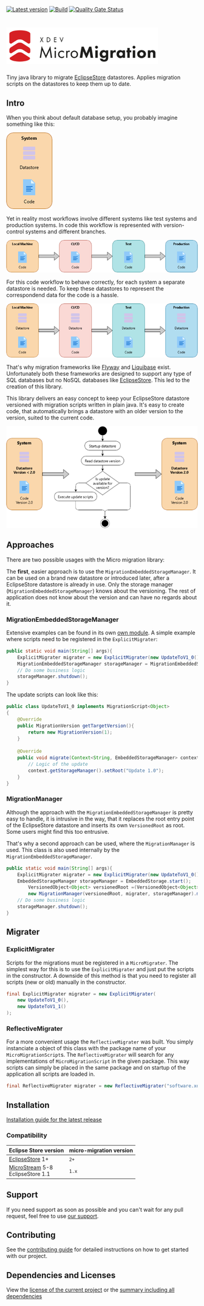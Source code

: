 [![Latest version](https://img.shields.io/maven-central/v/software.xdev/micro-migration?logo=apache%20maven)](https://mvnrepository.com/artifact/software.xdev/micro-migration)
[![Build](https://img.shields.io/github/actions/workflow/status/xdev-software/micro-migration/checkBuild.yml?branch=develop)](https://github.com/xdev-software/micro-migration/actions/workflows/checkBuild.yml?query=branch%3Adevelop)
[![Quality Gate Status](https://sonarcloud.io/api/project_badges/measure?project=xdev-software_micro-migration&metric=alert_status)](https://sonarcloud.io/dashboard?id=xdev-software_micro-migration)

# <img src="assets/Logo.png" width="400" alt="XDEV MicroMigration Logo">
Tiny java library to migrate [EclipseStore](https://github.com/eclipse-store/store) datastores. 
Applies migration scripts on the datastores to keep them up to date.

## Intro
When you think about default database setup, you probably imagine something like this:

![Imaginative system layout](./assets/MigrationSequence_1.png "Imaginative system layout")

Yet in reality most workflows involve different systems like test systems and production systems. 
In code this workflow is represented with version-control systems and different branches.

![Code workflow](./assets/MigrationSequence_2.png "Code workflow")

For this code workflow to behave correctly, for each system a separate datastore is needed.
To keep these datastores to represent the correspondend data for the code is a hassle.

![Code workflow with datastore](./assets/MigrationSequence_3.png "Code workflow with datastore")

That's why migration frameworks like [Flyway](https://flywaydb.org) and [Liquibase](https://www.liquibase.org/) exist.
Unfortunately both these frameworks are designed to support any type of SQL databases but no NoSQL databases like [EclipseStore](https://eclipsestore.io/). This led to the creation of this library.

This library delivers an easy concept to keep your EclipseStore datastore versioned with migration scripts written in plain java.
It's easy to create code, that automatically brings a datastore with an older version to the version, suited to the current code.

![Migrate datastore to new version](./assets/MigrationSequence_4.png "Migrate datastore to new version")

## Approaches
There are two possible usages with the Micro migration library:

The **first**, easier approach is to use the `MigrationEmbeddedStorageManager`.
It can be used on a brand new datastore or introduced later, after a EclipseStore datastore is already in use.
Only the storage manager (`MigrationEmbeddedStorageManager`) knows about the versioning. 
The rest of application does not know about the version and can have no regards about it.

### MigrationEmbeddedStorageManager
Extensive examples can be found in its own [own module](./micro-migration-demo).
A simple example where scripts need to be registered in the `ExplicitMigrater`:

```java
public static void main(String[] args){
	ExplicitMigrater migrater = new ExplicitMigrater(new UpdateToV1_0());
	MigrationEmbeddedStorageManager storageManager = MigrationEmbeddedStorage.start(migrater);
	// Do some business logic
	storageManager.shutdown();
}
```

The update scripts can look like this:

```java
public class UpdateToV1_0 implements MigrationScript<Object>
{
	@Override
	public MigrationVersion getTargetVersion(){
		return new MigrationVersion(1);
	}
	
	@Override
	public void migrate(Context<String, EmbeddedStorageManager> context){
		// Logic of the update
		context.getStorageManager().setRoot("Update 1.0");
	}
}
```

### MigrationManager
Although the approach with the `MigrationEmbeddedStorageManager` is pretty easy to handle, it is intrusive in the way, that it replaces the root entry point of the EclipseStore datastore and inserts its own `VersionedRoot` as root. Some users might find this too entrusive.

That's why a second approach can be used, where the `MigrationManager` is used. This class is also used internally by the `MigrationEmbeddedStorageManager`. 

```java
public static void main(String[] args){
	ExplicitMigrater migrater = new ExplicitMigrater(new UpdateToV1_0());
	EmbeddedStorageManager storageManager = EmbeddedStorage.start();
		VersionedObject<Object> versionedRoot =(VersionedObject<Object>)storageManager.root();
		new MigrationManager(versionedRoot, migrater, storageManager).migrate(versionedBranch);
	// Do some business logic
	storageManager.shutdown();
}
```

## Migrater
### ExplicitMigrater
Scripts for the migrations must be registered in a `MicroMigrater`. 
The simplest way for this is to use the `ExplicitMigrater` and just put the scripts in the constructor.
A downside of this method is that you need to register all scripts (new or old) manually in the constructor.

```java
final ExplicitMigrater migrater = new ExplicitMigrater(
	new UpdateToV1_0(),
	new UpdateToV1_1()
);
```

### ReflectiveMigrater
For a more convenient usage the `ReflectiveMigrater` was built. 
You simply instanciate a object of this class with the package name of your `MicroMigrationScript`s.
The `ReflectiveMigrater` will search for any implementations of `MicroMigrationScript` in the given package.
This way scripts can simply be placed in the same package and on startup of the application all scripts are loaded in.

```java
final ReflectiveMigrater migrater = new ReflectiveMigrater("software.xdev.micromigration.examples.reflective.scripts");
```

## Installation
[Installation guide for the latest release](https://github.com/xdev-software/micro-migration/releases/latest#Installation)

### Compatibility
| Eclipse Store version | micro-migration version |
| --- | --- |
| [EclipseStore](https://github.com/eclipse-store/store) 1+ | ``2+`` |
| [MicroStream](https://github.com/microstream-one/microstream) 5-8<br/>EclipseStore 1.1 | ``1.x`` |

## Support
If you need support as soon as possible and you can't wait for any pull request, feel free to use [our support](https://xdev.software/en/services/support).

## Contributing
See the [contributing guide](./CONTRIBUTING.md) for detailed instructions on how to get started with our project.

## Dependencies and Licenses
View the [license of the current project](LICENSE) or the [summary including all dependencies](https://xdev-software.github.io/micro-migration/dependencies)
